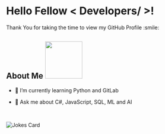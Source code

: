 
<h1> Hello Fellow < Developers/ >! </h1>
<p align='center'>
  
</p> 

<div size='20px'> Thank You for taking the time to view my GitHub Profile :smile: 
  
</div>
<h2> About Me <img src = "https://media0.giphy.com/media/KDDpcKigbfFpnejZs6/giphy.gif?cid=ecf05e47oy6f4zjs8g1qoiystc56cu7r9tb8a1fe76e05oty&rid=giphy.gif" width = 100px></h2>
  
- 🌱 I’m currently learning Python and GitLab

- 💬 Ask me about C#, JavaScript, SQL, ML and AI
<br>

![Jokes Card](https://readme-jokes.vercel.app/api?theme=tokyonight)


<br>
